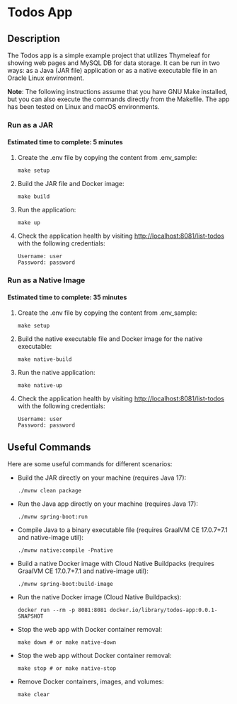 # Todos App

## Description

The Todos app is a simple example project that utilizes Thymeleaf for showing web pages and MySQL DB for data storage. It can be run in two ways: as a Java (JAR file) application or as a native executable file in an Oracle Linux environment.

**Note**: The following instructions assume that you have GNU Make installed, but you can also execute the commands directly from the Makefile. The app has been tested on Linux and macOS environments.

### Run as a JAR

#### Estimated time to complete: 5 minutes

1. Create the .env file by copying the content from .env_sample:

   ```shell
   make setup
   ```

2. Build the JAR file and Docker image:

   ```shell
   make build
   ```

3. Run the application:

   ```shell
   make up
   ```

4. Check the application health by visiting [http://localhost:8081/list-todos](http://localhost:8081/list-todos) with the following credentials:

   ```
   Username: user
   Password: password
   ```

### Run as a Native Image

#### Estimated time to complete: 35 minutes

1. Create the .env file by copying the content from .env_sample:

   ```shell
   make setup
   ```

2. Build the native executable file and Docker image for the native executable:

   ```shell
   make native-build
   ```

3. Run the native application:

   ```shell
   make native-up
   ```

4. Check the application health by visiting [http://localhost:8081/list-todos](http://localhost:8081/list-todos) with the following credentials:

   ```
   Username: user
   Password: password
   ```

## Useful Commands

Here are some useful commands for different scenarios:

- Build the JAR directly on your machine (requires Java 17):

  ```shell
  ./mvnw clean package
  ```

- Run the Java app directly on your machine (requires Java 17):

  ```shell
  ./mvnw spring-boot:run
  ```

- Compile Java to a binary executable file (requires GraalVM CE 17.0.7+7.1 and native-image util):

  ```shell
  ./mvnw native:compile -Pnative
  ```

- Build a native Docker image with Cloud Native Buildpacks (requires GraalVM CE 17.0.7+7.1 and native-image util):

  ```shell
  ./mvnw spring-boot:build-image
  ```

- Run the native Docker image (Cloud Native Buildpacks):

  ```shell
  docker run --rm -p 8081:8081 docker.io/library/todos-app:0.0.1-SNAPSHOT
  ```

- Stop the web app with Docker container removal:

  ```shell
  make down # or make native-down
  ```

- Stop the web app without Docker container removal:

  ```shell
  make stop # or make native-stop
  ```

- Remove Docker containers, images, and volumes:

  ```shell
  make clear
  ```

